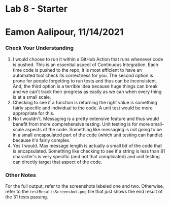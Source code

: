# Lab 8 - Starter
# Eamon Aalipour, 11/14/2021

### Check Your Understanding

1. I would choose to run it within a GitHub Action that runs whenever code is pushed. This is an essential aspect of Continuous Integration. Each time code is pushed to the repo, it is most efficient to have an automated tool check its correctness for you. The second option is prone for people forgetting to run tests and thus can be inconsistent. And, the third option is a terrible idea because huge things can break and we can't track their progress as easily as we can when every thing is at a small scale.
2. Checking to see if a function is returning the right value is something fairly specific and individual to the code. A unit test would be more appropriate for this.
3. No I wouldn't. Messaging is a pretty extensive feature and thus would benefit from more comprehensive testing. Unit testing is for more small-scale aspects of the code. Something like messaging is not going to be in a small encapsulated part of the code (which unit testing can handle) because it's fairly complex.
4. Yes I would. Max message length is actually a small bit of the code that is encapsulated. Something like checking to see if a string is less than 81 character's is very specific (and not that complicated) and unit testing can directly target that aspect of the code. 

### Other Notes

For the full output, refer to the screenshots labeled one and two. Otherwise, refer to the `testResultsScreenshot.png` file that just shows the end result of the 31 tests passing.
